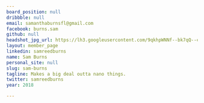 ```yaml
---
board_position: null
dribbble: null
email: samanthaburnsfl@gmail.com
facebook: burns.sam
github: null
headshot_jpg_url: https://lh3.googleusercontent.com/9qkhpWNNf--bk7qQ--cV1iLbkWgnSIv2Iv6gV7tS2VLMYbfHfVHCgu5X7HzG37Z66MhncwndCmH1KGg=w2880-h1678
layout: member_page
linkedin: samreedburns
name: Sam Burns
personal_site: null
slug: sam-burns
tagline: Makes a big deal outta nano things.
twitter: samreedburns
year: 2018

---
```


